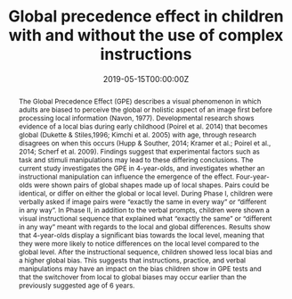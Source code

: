 ---
# Documentation: https://wowchemy.com/docs/managing-content/

title: "Global precedence effect in children with and without the use of complex instructions"
authors: [E. Blakley, N. Duggan, K.M. Stockwell, S. Olsen, A. Moser, and P. Gerhardstein]
date: 2019-05-15T00:00:00Z
doi: ""

# Schedule page publish date (NOT publication's date).
publishDate: 2020-12-18T00:00:00Z

# Publication type.
# Legend: 0 = Uncategorized; 1 = Conference paper; 2 = Journal article;
# 3 = Preprint / Working Paper; 4 = Report; 5 = Book; 6 = Book section;
# 7 = Thesis; 8 = Patent
publication_types: ["1"]

# Publication name and optional abbreviated publication name.
publication: "Vision Sciences Society, Tampa, FL"
publication_short: ""

abstract: "The Global Precedence Effect (GPE) describes a visual phenomenon in which adults are biased to perceive the global or holistic aspect of an image first before processing local information (Navon, 1977). Developmental research shows evidence of a local bias during early childhood (Poirel et al. 2014) that becomes global (Dukette & Stiles,1996; Kimchi et al. 2005) with age, through research disagrees on when this occurs (Hupp & Souther, 2014; Kramer et al.; Poirel et al., 2014; Scherf et al. 2009). Findings suggest that experimental factors such as task and stimuli manipulations may lead to these differing conclusions. The current study investigates the GPE in 4-year-olds, and investigates whether an instructional manipulation can influence the emergence of the effect. Four-year-olds were shown pairs of global shapes made up of local shapes. Pairs could be identical, or differ on either the global or local level. During Phase I, children were verbally asked if image pairs were “exactly the same in every way” or “different in any way”. In Phase II, in addition to the verbal prompts, children were shown a visual instructional sequence that explained what “exactly the same” or “different in any way” meant with regards to the local and global differences. Results show that 4-year-olds display a significant bias towards the local level, meaning that they were more likely to notice differences on the local level compared to the global level. After the instructional sequence, children showed less local bias and a higher global bias. This suggests that instructions, practice, and verbal manipulations may have an impact on the bias children show in GPE tests and that the switchover from local to global biases may occur earlier than the previously suggested age of 6 years."

# Summary. An optional shortened abstract.
summary: ""

tags: []
categories: []
featured: false

# Custom links (optional).
#   Uncomment and edit lines below to show custom links.
# links:
# - name: Follow
#   url: https://twitter.com
#   icon_pack: fab
#   icon: twitter

url_pdf:
url_code:
url_dataset:
url_poster: 
url_project:
url_slides:
url_source:
url_video: 

# Featured image
# To use, add an image named `featured.jpg/png` to your page's folder. 
# Focal points: Smart, Center, TopLeft, Top, TopRight, Left, Right, BottomLeft, Bottom, BottomRight.
image:
  caption: ""
  focal_point: ""
  preview_only: false

# Associated Projects (optional).
#   Associate this publication with one or more of your projects.
#   Simply enter your project's folder or file name without extension.
#   E.g. `internal-project` references `content/project/internal-project/index.md`.
#   Otherwise, set `projects: []`.
projects: []

# Slides (optional).
#   Associate this publication with Markdown slides.
#   Simply enter your slide deck's filename without extension.
#   E.g. `slides: "example"` references `content/slides/example/index.md`.
#   Otherwise, set `slides: ""`.
slides: ""
---